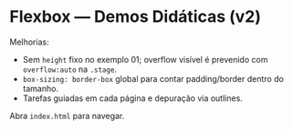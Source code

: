 # Flexbox — Demos Didáticas (v2)

Melhorias:
- Sem `height` fixo no exemplo 01; overflow visível é prevenido com `overflow:auto` na `.stage`.
- `box-sizing: border-box` global para contar padding/border dentro do tamanho.
- Tarefas guiadas em cada página e depuração via outlines.

Abra `index.html` para navegar.
